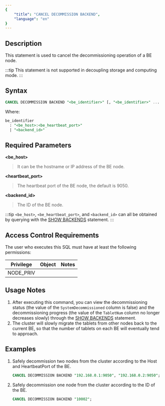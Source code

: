 ```yaml
---
{
    "title": "CANCEL DECOMMISSION BACKEND",
    "language": "en"
}
---
```


## Description

This statement is used to cancel the decommissioning operation of a BE node.

:::tip
This statement is not supported in decoupling storage and computing mode.
:::

## Syntax

```sql
CANCEL DECOMMISSION BACKEND "<be_identifier>" [, "<be_identifier>" ... ]
```

Where:

```sql
be_identifier
  : "<be_host>:<be_heartbeat_port>"
  | "<backend_id>"
```

## Required Parameters

**<be_host>**

> It can be the hostname or IP address of the BE node.

**<heartbeat_port>**

> The heartbeat port of the BE node, the default is 9050.

**<backend_id>**

> The ID of the BE node.

:::tip
`<be_host>`, `<be_heartbeat_port>`, and `<backend_id>` can all be obtained by querying with the [SHOW BACKENDS](./SHOW-BACKENDS.md) statement.
:::

## Access Control Requirements

The user who executes this SQL must have at least the following permissions:

| Privilege | Object | Notes |
|-----------|----|-------|
| NODE_PRIV |    |       |

## Usage Notes

1. After executing this command, you can view the decommissioning status (the value of the `SystemDecommissioned` column is false) and the decommissioning progress (the value of the `TabletNum` column no longer decreases slowly) through the [SHOW BACKENDS](./SHOW-BACKENDS.md) statement.
2. The cluster will slowly migrate the tablets from other nodes back to the current BE, so that the number of tablets on each BE will eventually tend to approach.

## Examples

1. Safely decommission two nodes from the cluster according to the Host and HeartbeatPort of the BE.
   ```sql
   CANCEL DECOMMISSION BACKEND "192.168.0.1:9050", "192.168.0.2:9050";
   ```

2. Safely decommission one node from the cluster according to the ID of the BE.
   ```sql
   CANCEL DECOMMISSION BACKEND "10002";
   ```
